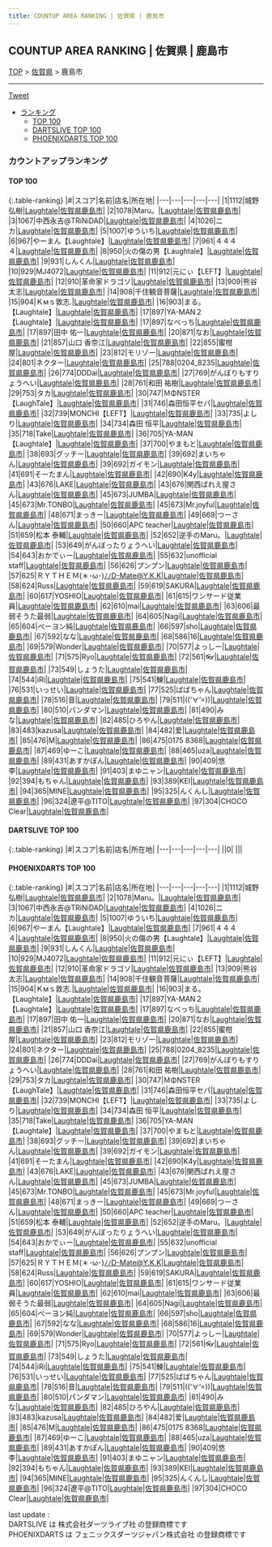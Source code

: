 ```yaml
---
title: COUNTUP AREA RANKING | 佐賀県 | 鹿島市
---
```

## COUNTUP AREA RANKING | 佐賀県 | 鹿島市

[TOP](/darts/rank/) > [佐賀県](/darts/rank/佐賀県/) > 鹿島市

___

<a href="https://twitter.com/share?ref_src=twsrc%5Etfw" data-text="COUNTUP AREA RANKING | 佐賀県鹿島市" class="twitter-share-button" data-hashtags="DARTSLIVE,PHOENIXDARTS,darts,ダーツ" data-show-count="false">Tweet</a>

* [ランキング](#カウントアップランキング)
    * [TOP 100](#top-100)
    * [DARTSLIVE TOP 100](#dartslive-top-100)
    * [PHOENIXDARTS TOP 100](#phoenixdarts-top-100)

### カウントアップランキング

#### TOP 100



{:.table-ranking}
|#|スコア|名前|店名|所在地|
|---|---|---|---|---|
|1|1112|<span class="rank-name-pd"><span class="pro-icon-pd"></span>城野 弘樹</span>|<a href="https://vs.phoenixdarts.com/jp/shop/shopDetailInfo/s_88344?s_seq=88344">Laughtale</a>|<a href="/darts/rank/佐賀県/鹿島市">佐賀県鹿島市</a>|
|2|1078|<span class="rank-name-pd">Maru。</span>|<a href="https://vs.phoenixdarts.com/jp/shop/shopDetailInfo/s_88344?s_seq=88344">Laughtale</a>|<a href="/darts/rank/佐賀県/鹿島市">佐賀県鹿島市</a>|
|3|1067|<span class="rank-name-pd">中西永吉@TRiNiDAD</span>|<a href="https://vs.phoenixdarts.com/jp/shop/shopDetailInfo/s_88344?s_seq=88344">Laughtale</a>|<a href="/darts/rank/佐賀県/鹿島市">佐賀県鹿島市</a>|
|4|1026|<span class="rank-name-pd">ニカ</span>|<a href="https://vs.phoenixdarts.com/jp/shop/shopDetailInfo/s_88344?s_seq=88344">Laughtale</a>|<a href="/darts/rank/佐賀県/鹿島市">佐賀県鹿島市</a>|
|5|1007|<span class="rank-name-pd">ゆういち</span>|<a href="https://vs.phoenixdarts.com/jp/shop/shopDetailInfo/s_88344?s_seq=88344">Laughtale</a>|<a href="/darts/rank/佐賀県/鹿島市">佐賀県鹿島市</a>|
|6|967|<span class="rank-name-pd">やーまん【Laughtale】</span>|<a href="https://vs.phoenixdarts.com/jp/shop/shopDetailInfo/s_88344?s_seq=88344">Laughtale</a>|<a href="/darts/rank/佐賀県/鹿島市">佐賀県鹿島市</a>|
|7|961|<span class="rank-name-pd">４４４４</span>|<a href="https://vs.phoenixdarts.com/jp/shop/shopDetailInfo/s_88344?s_seq=88344">Laughtale</a>|<a href="/darts/rank/佐賀県/鹿島市">佐賀県鹿島市</a>|
|8|950|<span class="rank-name-pd">火の傷の男【Laughtale】</span>|<a href="https://vs.phoenixdarts.com/jp/shop/shopDetailInfo/s_88344?s_seq=88344">Laughtale</a>|<a href="/darts/rank/佐賀県/鹿島市">佐賀県鹿島市</a>|
|9|931|<span class="rank-name-pd">しんくん</span>|<a href="https://vs.phoenixdarts.com/jp/shop/shopDetailInfo/s_88344?s_seq=88344">Laughtale</a>|<a href="/darts/rank/佐賀県/鹿島市">佐賀県鹿島市</a>|
|10|929|<span class="rank-name-pd">MJ4072</span>|<a href="https://vs.phoenixdarts.com/jp/shop/shopDetailInfo/s_88344?s_seq=88344">Laughtale</a>|<a href="/darts/rank/佐賀県/鹿島市">佐賀県鹿島市</a>|
|11|912|<span class="rank-name-pd">元にぃ【LEFT】</span>|<a href="https://vs.phoenixdarts.com/jp/shop/shopDetailInfo/s_88344?s_seq=88344">Laughtale</a>|<a href="/darts/rank/佐賀県/鹿島市">佐賀県鹿島市</a>|
|12|910|<span class="rank-name-pd">革命家ドラゴソ</span>|<a href="https://vs.phoenixdarts.com/jp/shop/shopDetailInfo/s_88344?s_seq=88344">Laughtale</a>|<a href="/darts/rank/佐賀県/鹿島市">佐賀県鹿島市</a>|
|13|909|<span class="rank-name-pd">熊谷 太志</span>|<a href="https://vs.phoenixdarts.com/jp/shop/shopDetailInfo/s_88344?s_seq=88344">Laughtale</a>|<a href="/darts/rank/佐賀県/鹿島市">佐賀県鹿島市</a>|
|14|908|<span class="rank-name-pd">千住観音菩薩</span>|<a href="https://vs.phoenixdarts.com/jp/shop/shopDetailInfo/s_88344?s_seq=88344">Laughtale</a>|<a href="/darts/rank/佐賀県/鹿島市">佐賀県鹿島市</a>|
|15|904|<span class="rank-name-pd">Ｋмｓ敦志.</span>|<a href="https://vs.phoenixdarts.com/jp/shop/shopDetailInfo/s_88344?s_seq=88344">Laughtale</a>|<a href="/darts/rank/佐賀県/鹿島市">佐賀県鹿島市</a>|
|16|903|<span class="rank-name-pd">まる。【Laughtale】</span>|<a href="https://vs.phoenixdarts.com/jp/shop/shopDetailInfo/s_88344?s_seq=88344">Laughtale</a>|<a href="/darts/rank/佐賀県/鹿島市">佐賀県鹿島市</a>|
|17|897|<span class="rank-name-pd">YA-MAN２【Laughtale】</span>|<a href="https://vs.phoenixdarts.com/jp/shop/shopDetailInfo/s_88344?s_seq=88344">Laughtale</a>|<a href="/darts/rank/佐賀県/鹿島市">佐賀県鹿島市</a>|
|17|897|<span class="rank-name-pd">なべっち</span>|<a href="https://vs.phoenixdarts.com/jp/shop/shopDetailInfo/s_88344?s_seq=88344">Laughtale</a>|<a href="/darts/rank/佐賀県/鹿島市">佐賀県鹿島市</a>|
|17|897|<span class="rank-name-pd"><span class="pro-icon-pd"></span>田中 佑一</span>|<a href="https://vs.phoenixdarts.com/jp/shop/shopDetailInfo/s_88344?s_seq=88344">Laughtale</a>|<a href="/darts/rank/佐賀県/鹿島市">佐賀県鹿島市</a>|
|20|871|<span class="rank-name-pd">なお</span>|<a href="https://vs.phoenixdarts.com/jp/shop/shopDetailInfo/s_88344?s_seq=88344">Laughtale</a>|<a href="/darts/rank/佐賀県/鹿島市">佐賀県鹿島市</a>|
|21|857|<span class="rank-name-pd"><span class="pro-icon-pd"></span>山口 香奈江</span>|<a href="https://vs.phoenixdarts.com/jp/shop/shopDetailInfo/s_88344?s_seq=88344">Laughtale</a>|<a href="/darts/rank/佐賀県/鹿島市">佐賀県鹿島市</a>|
|22|855|<span class="rank-name-pd">蜜柑屋</span>|<a href="https://vs.phoenixdarts.com/jp/shop/shopDetailInfo/s_88344?s_seq=88344">Laughtale</a>|<a href="/darts/rank/佐賀県/鹿島市">佐賀県鹿島市</a>|
|23|812|<span class="rank-name-pd">モリゾー</span>|<a href="https://vs.phoenixdarts.com/jp/shop/shopDetailInfo/s_88344?s_seq=88344">Laughtale</a>|<a href="/darts/rank/佐賀県/鹿島市">佐賀県鹿島市</a>|
|24|801|<span class="rank-name-pd">ネクター</span>|<a href="https://vs.phoenixdarts.com/jp/shop/shopDetailInfo/s_88344?s_seq=88344">Laughtale</a>|<a href="/darts/rank/佐賀県/鹿島市">佐賀県鹿島市</a>|
|25|788|<span class="rank-name-pd">0204_8235</span>|<a href="https://vs.phoenixdarts.com/jp/shop/shopDetailInfo/s_88344?s_seq=88344">Laughtale</a>|<a href="/darts/rank/佐賀県/鹿島市">佐賀県鹿島市</a>|
|26|774|<span class="rank-name-pd">DDDai</span>|<a href="https://vs.phoenixdarts.com/jp/shop/shopDetailInfo/s_88344?s_seq=88344">Laughtale</a>|<a href="/darts/rank/佐賀県/鹿島市">佐賀県鹿島市</a>|
|27|769|<span class="rank-name-pd">がんぼりもすりょうへい</span>|<a href="https://vs.phoenixdarts.com/jp/shop/shopDetailInfo/s_88344?s_seq=88344">Laughtale</a>|<a href="/darts/rank/佐賀県/鹿島市">佐賀県鹿島市</a>|
|28|761|<span class="rank-name-pd"><span class="pro-icon-pd"></span>和田 祐樹</span>|<a href="https://vs.phoenixdarts.com/jp/shop/shopDetailInfo/s_88344?s_seq=88344">Laughtale</a>|<a href="/darts/rank/佐賀県/鹿島市">佐賀県鹿島市</a>|
|29|753|<span class="rank-name-pd">タカ</span>|<a href="https://vs.phoenixdarts.com/jp/shop/shopDetailInfo/s_88344?s_seq=88344">Laughtale</a>|<a href="/darts/rank/佐賀県/鹿島市">佐賀県鹿島市</a>|
|30|747|<span class="rank-name-pd">ＭΦNSTER 【LaughTale】</span>|<a href="https://vs.phoenixdarts.com/jp/shop/shopDetailInfo/s_88344?s_seq=88344">Laughtale</a>|<a href="/darts/rank/佐賀県/鹿島市">佐賀県鹿島市</a>|
|31|746|<span class="rank-name-pd">森田恒平セパ</span>|<a href="https://vs.phoenixdarts.com/jp/shop/shopDetailInfo/s_88344?s_seq=88344">Laughtale</a>|<a href="/darts/rank/佐賀県/鹿島市">佐賀県鹿島市</a>|
|32|739|<span class="rank-name-pd">MONCHI【LEFT】</span>|<a href="https://vs.phoenixdarts.com/jp/shop/shopDetailInfo/s_88344?s_seq=88344">Laughtale</a>|<a href="/darts/rank/佐賀県/鹿島市">佐賀県鹿島市</a>|
|33|735|<span class="rank-name-pd">よしり</span>|<a href="https://vs.phoenixdarts.com/jp/shop/shopDetailInfo/s_88344?s_seq=88344">Laughtale</a>|<a href="/darts/rank/佐賀県/鹿島市">佐賀県鹿島市</a>|
|34|734|<span class="rank-name-pd"><span class="pro-icon-pd"></span>森田 恒平</span>|<a href="https://vs.phoenixdarts.com/jp/shop/shopDetailInfo/s_88344?s_seq=88344">Laughtale</a>|<a href="/darts/rank/佐賀県/鹿島市">佐賀県鹿島市</a>|
|35|718|<span class="rank-name-pd">Take</span>|<a href="https://vs.phoenixdarts.com/jp/shop/shopDetailInfo/s_88344?s_seq=88344">Laughtale</a>|<a href="/darts/rank/佐賀県/鹿島市">佐賀県鹿島市</a>|
|36|705|<span class="rank-name-pd">YA-MAN【Laughtale】</span>|<a href="https://vs.phoenixdarts.com/jp/shop/shopDetailInfo/s_88344?s_seq=88344">Laughtale</a>|<a href="/darts/rank/佐賀県/鹿島市">佐賀県鹿島市</a>|
|37|700|<span class="rank-name-pd">やまもと</span>|<a href="https://vs.phoenixdarts.com/jp/shop/shopDetailInfo/s_88344?s_seq=88344">Laughtale</a>|<a href="/darts/rank/佐賀県/鹿島市">佐賀県鹿島市</a>|
|38|693|<span class="rank-name-pd">グッチー</span>|<a href="https://vs.phoenixdarts.com/jp/shop/shopDetailInfo/s_88344?s_seq=88344">Laughtale</a>|<a href="/darts/rank/佐賀県/鹿島市">佐賀県鹿島市</a>|
|39|692|<span class="rank-name-pd">まいちゃん</span>|<a href="https://vs.phoenixdarts.com/jp/shop/shopDetailInfo/s_88344?s_seq=88344">Laughtale</a>|<a href="/darts/rank/佐賀県/鹿島市">佐賀県鹿島市</a>|
|39|692|<span class="rank-name-pd">ガイモン</span>|<a href="https://vs.phoenixdarts.com/jp/shop/shopDetailInfo/s_88344?s_seq=88344">Laughtale</a>|<a href="/darts/rank/佐賀県/鹿島市">佐賀県鹿島市</a>|
|41|691|<span class="rank-name-pd">そーたまん</span>|<a href="https://vs.phoenixdarts.com/jp/shop/shopDetailInfo/s_88344?s_seq=88344">Laughtale</a>|<a href="/darts/rank/佐賀県/鹿島市">佐賀県鹿島市</a>|
|42|690|<span class="rank-name-pd">K4y</span>|<a href="https://vs.phoenixdarts.com/jp/shop/shopDetailInfo/s_88344?s_seq=88344">Laughtale</a>|<a href="/darts/rank/佐賀県/鹿島市">佐賀県鹿島市</a>|
|43|676|<span class="rank-name-pd">LAKE</span>|<a href="https://vs.phoenixdarts.com/jp/shop/shopDetailInfo/s_88344?s_seq=88344">Laughtale</a>|<a href="/darts/rank/佐賀県/鹿島市">佐賀県鹿島市</a>|
|43|676|<span class="rank-name-pd">関西ばれえ屋さん</span>|<a href="https://vs.phoenixdarts.com/jp/shop/shopDetailInfo/s_88344?s_seq=88344">Laughtale</a>|<a href="/darts/rank/佐賀県/鹿島市">佐賀県鹿島市</a>|
|45|673|<span class="rank-name-pd">JUMBA</span>|<a href="https://vs.phoenixdarts.com/jp/shop/shopDetailInfo/s_88344?s_seq=88344">Laughtale</a>|<a href="/darts/rank/佐賀県/鹿島市">佐賀県鹿島市</a>|
|45|673|<span class="rank-name-pd">Mr.TONBO</span>|<a href="https://vs.phoenixdarts.com/jp/shop/shopDetailInfo/s_88344?s_seq=88344">Laughtale</a>|<a href="/darts/rank/佐賀県/鹿島市">佐賀県鹿島市</a>|
|45|673|<span class="rank-name-pd">Mr.joyful</span>|<a href="https://vs.phoenixdarts.com/jp/shop/shopDetailInfo/s_88344?s_seq=88344">Laughtale</a>|<a href="/darts/rank/佐賀県/鹿島市">佐賀県鹿島市</a>|
|48|671|<span class="rank-name-pd">まっきー</span>|<a href="https://vs.phoenixdarts.com/jp/shop/shopDetailInfo/s_88344?s_seq=88344">Laughtale</a>|<a href="/darts/rank/佐賀県/鹿島市">佐賀県鹿島市</a>|
|49|669|<span class="rank-name-pd">つーさん</span>|<a href="https://vs.phoenixdarts.com/jp/shop/shopDetailInfo/s_88344?s_seq=88344">Laughtale</a>|<a href="/darts/rank/佐賀県/鹿島市">佐賀県鹿島市</a>|
|50|660|<span class="rank-name-pd">APC teacher</span>|<a href="https://vs.phoenixdarts.com/jp/shop/shopDetailInfo/s_88344?s_seq=88344">Laughtale</a>|<a href="/darts/rank/佐賀県/鹿島市">佐賀県鹿島市</a>|
|51|659|<span class="rank-name-pd"><span class="pro-icon-pd"></span>松本 泰輔</span>|<a href="https://vs.phoenixdarts.com/jp/shop/shopDetailInfo/s_88344?s_seq=88344">Laughtale</a>|<a href="/darts/rank/佐賀県/鹿島市">佐賀県鹿島市</a>|
|52|652|<span class="rank-name-pd">逆手のMaru。</span>|<a href="https://vs.phoenixdarts.com/jp/shop/shopDetailInfo/s_88344?s_seq=88344">Laughtale</a>|<a href="/darts/rank/佐賀県/鹿島市">佐賀県鹿島市</a>|
|53|649|<span class="rank-name-pd">がんぼったりょうへい</span>|<a href="https://vs.phoenixdarts.com/jp/shop/shopDetailInfo/s_88344?s_seq=88344">Laughtale</a>|<a href="/darts/rank/佐賀県/鹿島市">佐賀県鹿島市</a>|
|54|643|<span class="rank-name-pd">おかでぃー</span>|<a href="https://vs.phoenixdarts.com/jp/shop/shopDetailInfo/s_88344?s_seq=88344">Laughtale</a>|<a href="/darts/rank/佐賀県/鹿島市">佐賀県鹿島市</a>|
|55|632|<span class="rank-name-pd">unofficial staff</span>|<a href="https://vs.phoenixdarts.com/jp/shop/shopDetailInfo/s_88344?s_seq=88344">Laughtale</a>|<a href="/darts/rank/佐賀県/鹿島市">佐賀県鹿島市</a>|
|56|626|<span class="rank-name-pd">プンプン</span>|<a href="https://vs.phoenixdarts.com/jp/shop/shopDetailInfo/s_88344?s_seq=88344">Laughtale</a>|<a href="/darts/rank/佐賀県/鹿島市">佐賀県鹿島市</a>|
|57|625|<span class="rank-name-pd">ＲＹＴＨＥＭ(＊･ω･)ﾉﾉD-Mate@Y.K.K</span>|<a href="https://vs.phoenixdarts.com/jp/shop/shopDetailInfo/s_88344?s_seq=88344">Laughtale</a>|<a href="/darts/rank/佐賀県/鹿島市">佐賀県鹿島市</a>|
|58|624|<span class="rank-name-pd">Russ</span>|<a href="https://vs.phoenixdarts.com/jp/shop/shopDetailInfo/s_88344?s_seq=88344">Laughtale</a>|<a href="/darts/rank/佐賀県/鹿島市">佐賀県鹿島市</a>|
|59|619|<span class="rank-name-pd">SAKURA</span>|<a href="https://vs.phoenixdarts.com/jp/shop/shopDetailInfo/s_88344?s_seq=88344">Laughtale</a>|<a href="/darts/rank/佐賀県/鹿島市">佐賀県鹿島市</a>|
|60|617|<span class="rank-name-pd">YOSHIO</span>|<a href="https://vs.phoenixdarts.com/jp/shop/shopDetailInfo/s_88344?s_seq=88344">Laughtale</a>|<a href="/darts/rank/佐賀県/鹿島市">佐賀県鹿島市</a>|
|61|615|<span class="rank-name-pd">ワンサード従業員</span>|<a href="https://vs.phoenixdarts.com/jp/shop/shopDetailInfo/s_88344?s_seq=88344">Laughtale</a>|<a href="/darts/rank/佐賀県/鹿島市">佐賀県鹿島市</a>|
|62|610|<span class="rank-name-pd">mai</span>|<a href="https://vs.phoenixdarts.com/jp/shop/shopDetailInfo/s_88344?s_seq=88344">Laughtale</a>|<a href="/darts/rank/佐賀県/鹿島市">佐賀県鹿島市</a>|
|63|606|<span class="rank-name-pd">最弱そうた最弱</span>|<a href="https://vs.phoenixdarts.com/jp/shop/shopDetailInfo/s_88344?s_seq=88344">Laughtale</a>|<a href="/darts/rank/佐賀県/鹿島市">佐賀県鹿島市</a>|
|64|605|<span class="rank-name-pd">Nagi</span>|<a href="https://vs.phoenixdarts.com/jp/shop/shopDetailInfo/s_88344?s_seq=88344">Laughtale</a>|<a href="/darts/rank/佐賀県/鹿島市">佐賀県鹿島市</a>|
|65|604|<span class="rank-name-pd">ぺーヨン純</span>|<a href="https://vs.phoenixdarts.com/jp/shop/shopDetailInfo/s_88344?s_seq=88344">Laughtale</a>|<a href="/darts/rank/佐賀県/鹿島市">佐賀県鹿島市</a>|
|66|597|<span class="rank-name-pd">sho</span>|<a href="https://vs.phoenixdarts.com/jp/shop/shopDetailInfo/s_88344?s_seq=88344">Laughtale</a>|<a href="/darts/rank/佐賀県/鹿島市">佐賀県鹿島市</a>|
|67|592|<span class="rank-name-pd">なな</span>|<a href="https://vs.phoenixdarts.com/jp/shop/shopDetailInfo/s_88344?s_seq=88344">Laughtale</a>|<a href="/darts/rank/佐賀県/鹿島市">佐賀県鹿島市</a>|
|68|586|<span class="rank-name-pd">16</span>|<a href="https://vs.phoenixdarts.com/jp/shop/shopDetailInfo/s_88344?s_seq=88344">Laughtale</a>|<a href="/darts/rank/佐賀県/鹿島市">佐賀県鹿島市</a>|
|69|579|<span class="rank-name-pd">Wonder</span>|<a href="https://vs.phoenixdarts.com/jp/shop/shopDetailInfo/s_88344?s_seq=88344">Laughtale</a>|<a href="/darts/rank/佐賀県/鹿島市">佐賀県鹿島市</a>|
|70|577|<span class="rank-name-pd">よっしー</span>|<a href="https://vs.phoenixdarts.com/jp/shop/shopDetailInfo/s_88344?s_seq=88344">Laughtale</a>|<a href="/darts/rank/佐賀県/鹿島市">佐賀県鹿島市</a>|
|71|575|<span class="rank-name-pd">Ryo</span>|<a href="https://vs.phoenixdarts.com/jp/shop/shopDetailInfo/s_88344?s_seq=88344">Laughtale</a>|<a href="/darts/rank/佐賀県/鹿島市">佐賀県鹿島市</a>|
|72|561|<span class="rank-name-pd">👓</span>|<a href="https://vs.phoenixdarts.com/jp/shop/shopDetailInfo/s_88344?s_seq=88344">Laughtale</a>|<a href="/darts/rank/佐賀県/鹿島市">佐賀県鹿島市</a>|
|73|549|<span class="rank-name-pd">しょうた</span>|<a href="https://vs.phoenixdarts.com/jp/shop/shopDetailInfo/s_88344?s_seq=88344">Laughtale</a>|<a href="/darts/rank/佐賀県/鹿島市">佐賀県鹿島市</a>|
|74|544|<span class="rank-name-pd">iRi</span>|<a href="https://vs.phoenixdarts.com/jp/shop/shopDetailInfo/s_88344?s_seq=88344">Laughtale</a>|<a href="/darts/rank/佐賀県/鹿島市">佐賀県鹿島市</a>|
|75|541|<span class="rank-name-pd">鰊</span>|<a href="https://vs.phoenixdarts.com/jp/shop/shopDetailInfo/s_88344?s_seq=88344">Laughtale</a>|<a href="/darts/rank/佐賀県/鹿島市">佐賀県鹿島市</a>|
|76|531|<span class="rank-name-pd">いっせい</span>|<a href="https://vs.phoenixdarts.com/jp/shop/shopDetailInfo/s_88344?s_seq=88344">Laughtale</a>|<a href="/darts/rank/佐賀県/鹿島市">佐賀県鹿島市</a>|
|77|525|<span class="rank-name-pd">ばばちゃん</span>|<a href="https://vs.phoenixdarts.com/jp/shop/shopDetailInfo/s_88344?s_seq=88344">Laughtale</a>|<a href="/darts/rank/佐賀県/鹿島市">佐賀県鹿島市</a>|
|78|516|<span class="rank-name-pd">音</span>|<a href="https://vs.phoenixdarts.com/jp/shop/shopDetailInfo/s_88344?s_seq=88344">Laughtale</a>|<a href="/darts/rank/佐賀県/鹿島市">佐賀県鹿島市</a>|
|79|511|<span class="rank-name-pd">((’∀’=))</span>|<a href="https://vs.phoenixdarts.com/jp/shop/shopDetailInfo/s_88344?s_seq=88344">Laughtale</a>|<a href="/darts/rank/佐賀県/鹿島市">佐賀県鹿島市</a>|
|80|510|<span class="rank-name-pd">パンダマン</span>|<a href="https://vs.phoenixdarts.com/jp/shop/shopDetailInfo/s_88344?s_seq=88344">Laughtale</a>|<a href="/darts/rank/佐賀県/鹿島市">佐賀県鹿島市</a>|
|81|490|<span class="rank-name-pd">みな</span>|<a href="https://vs.phoenixdarts.com/jp/shop/shopDetailInfo/s_88344?s_seq=88344">Laughtale</a>|<a href="/darts/rank/佐賀県/鹿島市">佐賀県鹿島市</a>|
|82|485|<span class="rank-name-pd">ひろやん</span>|<a href="https://vs.phoenixdarts.com/jp/shop/shopDetailInfo/s_88344?s_seq=88344">Laughtale</a>|<a href="/darts/rank/佐賀県/鹿島市">佐賀県鹿島市</a>|
|83|483|<span class="rank-name-pd">kazusa</span>|<a href="https://vs.phoenixdarts.com/jp/shop/shopDetailInfo/s_88344?s_seq=88344">Laughtale</a>|<a href="/darts/rank/佐賀県/鹿島市">佐賀県鹿島市</a>|
|84|482|<span class="rank-name-pd">爱</span>|<a href="https://vs.phoenixdarts.com/jp/shop/shopDetailInfo/s_88344?s_seq=88344">Laughtale</a>|<a href="/darts/rank/佐賀県/鹿島市">佐賀県鹿島市</a>|
|85|476|<span class="rank-name-pd">M</span>|<a href="https://vs.phoenixdarts.com/jp/shop/shopDetailInfo/s_88344?s_seq=88344">Laughtale</a>|<a href="/darts/rank/佐賀県/鹿島市">佐賀県鹿島市</a>|
|86|475|<span class="rank-name-pd">0175 8368</span>|<a href="https://vs.phoenixdarts.com/jp/shop/shopDetailInfo/s_88344?s_seq=88344">Laughtale</a>|<a href="/darts/rank/佐賀県/鹿島市">佐賀県鹿島市</a>|
|87|469|<span class="rank-name-pd">ゆーこ</span>|<a href="https://vs.phoenixdarts.com/jp/shop/shopDetailInfo/s_88344?s_seq=88344">Laughtale</a>|<a href="/darts/rank/佐賀県/鹿島市">佐賀県鹿島市</a>|
|88|465|<span class="rank-name-pd">uza</span>|<a href="https://vs.phoenixdarts.com/jp/shop/shopDetailInfo/s_88344?s_seq=88344">Laughtale</a>|<a href="/darts/rank/佐賀県/鹿島市">佐賀県鹿島市</a>|
|89|431|<span class="rank-name-pd">あすかぽん</span>|<a href="https://vs.phoenixdarts.com/jp/shop/shopDetailInfo/s_88344?s_seq=88344">Laughtale</a>|<a href="/darts/rank/佐賀県/鹿島市">佐賀県鹿島市</a>|
|90|409|<span class="rank-name-pd">悠李</span>|<a href="https://vs.phoenixdarts.com/jp/shop/shopDetailInfo/s_88344?s_seq=88344">Laughtale</a>|<a href="/darts/rank/佐賀県/鹿島市">佐賀県鹿島市</a>|
|91|403|<span class="rank-name-pd">まゆニャン</span>|<a href="https://vs.phoenixdarts.com/jp/shop/shopDetailInfo/s_88344?s_seq=88344">Laughtale</a>|<a href="/darts/rank/佐賀県/鹿島市">佐賀県鹿島市</a>|
|92|394|<span class="rank-name-pd">もちゃん</span>|<a href="https://vs.phoenixdarts.com/jp/shop/shopDetailInfo/s_88344?s_seq=88344">Laughtale</a>|<a href="/darts/rank/佐賀県/鹿島市">佐賀県鹿島市</a>|
|93|389|<span class="rank-name-pd">KEI</span>|<a href="https://vs.phoenixdarts.com/jp/shop/shopDetailInfo/s_88344?s_seq=88344">Laughtale</a>|<a href="/darts/rank/佐賀県/鹿島市">佐賀県鹿島市</a>|
|94|365|<span class="rank-name-pd">MINE</span>|<a href="https://vs.phoenixdarts.com/jp/shop/shopDetailInfo/s_88344?s_seq=88344">Laughtale</a>|<a href="/darts/rank/佐賀県/鹿島市">佐賀県鹿島市</a>|
|95|325|<span class="rank-name-pd">んくんし</span>|<a href="https://vs.phoenixdarts.com/jp/shop/shopDetailInfo/s_88344?s_seq=88344">Laughtale</a>|<a href="/darts/rank/佐賀県/鹿島市">佐賀県鹿島市</a>|
|96|324|<span class="rank-name-pd">遼平@TITO</span>|<a href="https://vs.phoenixdarts.com/jp/shop/shopDetailInfo/s_88344?s_seq=88344">Laughtale</a>|<a href="/darts/rank/佐賀県/鹿島市">佐賀県鹿島市</a>|
|97|304|<span class="rank-name-pd">CHOCO Clear</span>|<a href="https://vs.phoenixdarts.com/jp/shop/shopDetailInfo/s_88344?s_seq=88344">Laughtale</a>|<a href="/darts/rank/佐賀県/鹿島市">佐賀県鹿島市</a>|


#### DARTSLIVE TOP 100



{:.table-ranking}
|#|スコア|名前|店名|所在地|
|---|---|---|---|---|
||0|<span class="rank-name-dl"> </span>|<a href=""></a>|<a href="/darts/rank//"></a>|


#### PHOENIXDARTS TOP 100



{:.table-ranking}
|#|スコア|名前|店名|所在地|
|---|---|---|---|---|
|1|1112|<span class="rank-name-pd"><span class="pro-icon-pd"></span>城野 弘樹</span>|<a href="https://vs.phoenixdarts.com/jp/shop/shopDetailInfo/s_88344?s_seq=88344">Laughtale</a>|<a href="/darts/rank/佐賀県/鹿島市">佐賀県鹿島市</a>|
|2|1078|<span class="rank-name-pd">Maru。</span>|<a href="https://vs.phoenixdarts.com/jp/shop/shopDetailInfo/s_88344?s_seq=88344">Laughtale</a>|<a href="/darts/rank/佐賀県/鹿島市">佐賀県鹿島市</a>|
|3|1067|<span class="rank-name-pd">中西永吉@TRiNiDAD</span>|<a href="https://vs.phoenixdarts.com/jp/shop/shopDetailInfo/s_88344?s_seq=88344">Laughtale</a>|<a href="/darts/rank/佐賀県/鹿島市">佐賀県鹿島市</a>|
|4|1026|<span class="rank-name-pd">ニカ</span>|<a href="https://vs.phoenixdarts.com/jp/shop/shopDetailInfo/s_88344?s_seq=88344">Laughtale</a>|<a href="/darts/rank/佐賀県/鹿島市">佐賀県鹿島市</a>|
|5|1007|<span class="rank-name-pd">ゆういち</span>|<a href="https://vs.phoenixdarts.com/jp/shop/shopDetailInfo/s_88344?s_seq=88344">Laughtale</a>|<a href="/darts/rank/佐賀県/鹿島市">佐賀県鹿島市</a>|
|6|967|<span class="rank-name-pd">やーまん【Laughtale】</span>|<a href="https://vs.phoenixdarts.com/jp/shop/shopDetailInfo/s_88344?s_seq=88344">Laughtale</a>|<a href="/darts/rank/佐賀県/鹿島市">佐賀県鹿島市</a>|
|7|961|<span class="rank-name-pd">４４４４</span>|<a href="https://vs.phoenixdarts.com/jp/shop/shopDetailInfo/s_88344?s_seq=88344">Laughtale</a>|<a href="/darts/rank/佐賀県/鹿島市">佐賀県鹿島市</a>|
|8|950|<span class="rank-name-pd">火の傷の男【Laughtale】</span>|<a href="https://vs.phoenixdarts.com/jp/shop/shopDetailInfo/s_88344?s_seq=88344">Laughtale</a>|<a href="/darts/rank/佐賀県/鹿島市">佐賀県鹿島市</a>|
|9|931|<span class="rank-name-pd">しんくん</span>|<a href="https://vs.phoenixdarts.com/jp/shop/shopDetailInfo/s_88344?s_seq=88344">Laughtale</a>|<a href="/darts/rank/佐賀県/鹿島市">佐賀県鹿島市</a>|
|10|929|<span class="rank-name-pd">MJ4072</span>|<a href="https://vs.phoenixdarts.com/jp/shop/shopDetailInfo/s_88344?s_seq=88344">Laughtale</a>|<a href="/darts/rank/佐賀県/鹿島市">佐賀県鹿島市</a>|
|11|912|<span class="rank-name-pd">元にぃ【LEFT】</span>|<a href="https://vs.phoenixdarts.com/jp/shop/shopDetailInfo/s_88344?s_seq=88344">Laughtale</a>|<a href="/darts/rank/佐賀県/鹿島市">佐賀県鹿島市</a>|
|12|910|<span class="rank-name-pd">革命家ドラゴソ</span>|<a href="https://vs.phoenixdarts.com/jp/shop/shopDetailInfo/s_88344?s_seq=88344">Laughtale</a>|<a href="/darts/rank/佐賀県/鹿島市">佐賀県鹿島市</a>|
|13|909|<span class="rank-name-pd">熊谷 太志</span>|<a href="https://vs.phoenixdarts.com/jp/shop/shopDetailInfo/s_88344?s_seq=88344">Laughtale</a>|<a href="/darts/rank/佐賀県/鹿島市">佐賀県鹿島市</a>|
|14|908|<span class="rank-name-pd">千住観音菩薩</span>|<a href="https://vs.phoenixdarts.com/jp/shop/shopDetailInfo/s_88344?s_seq=88344">Laughtale</a>|<a href="/darts/rank/佐賀県/鹿島市">佐賀県鹿島市</a>|
|15|904|<span class="rank-name-pd">Ｋмｓ敦志.</span>|<a href="https://vs.phoenixdarts.com/jp/shop/shopDetailInfo/s_88344?s_seq=88344">Laughtale</a>|<a href="/darts/rank/佐賀県/鹿島市">佐賀県鹿島市</a>|
|16|903|<span class="rank-name-pd">まる。【Laughtale】</span>|<a href="https://vs.phoenixdarts.com/jp/shop/shopDetailInfo/s_88344?s_seq=88344">Laughtale</a>|<a href="/darts/rank/佐賀県/鹿島市">佐賀県鹿島市</a>|
|17|897|<span class="rank-name-pd">YA-MAN２【Laughtale】</span>|<a href="https://vs.phoenixdarts.com/jp/shop/shopDetailInfo/s_88344?s_seq=88344">Laughtale</a>|<a href="/darts/rank/佐賀県/鹿島市">佐賀県鹿島市</a>|
|17|897|<span class="rank-name-pd">なべっち</span>|<a href="https://vs.phoenixdarts.com/jp/shop/shopDetailInfo/s_88344?s_seq=88344">Laughtale</a>|<a href="/darts/rank/佐賀県/鹿島市">佐賀県鹿島市</a>|
|17|897|<span class="rank-name-pd"><span class="pro-icon-pd"></span>田中 佑一</span>|<a href="https://vs.phoenixdarts.com/jp/shop/shopDetailInfo/s_88344?s_seq=88344">Laughtale</a>|<a href="/darts/rank/佐賀県/鹿島市">佐賀県鹿島市</a>|
|20|871|<span class="rank-name-pd">なお</span>|<a href="https://vs.phoenixdarts.com/jp/shop/shopDetailInfo/s_88344?s_seq=88344">Laughtale</a>|<a href="/darts/rank/佐賀県/鹿島市">佐賀県鹿島市</a>|
|21|857|<span class="rank-name-pd"><span class="pro-icon-pd"></span>山口 香奈江</span>|<a href="https://vs.phoenixdarts.com/jp/shop/shopDetailInfo/s_88344?s_seq=88344">Laughtale</a>|<a href="/darts/rank/佐賀県/鹿島市">佐賀県鹿島市</a>|
|22|855|<span class="rank-name-pd">蜜柑屋</span>|<a href="https://vs.phoenixdarts.com/jp/shop/shopDetailInfo/s_88344?s_seq=88344">Laughtale</a>|<a href="/darts/rank/佐賀県/鹿島市">佐賀県鹿島市</a>|
|23|812|<span class="rank-name-pd">モリゾー</span>|<a href="https://vs.phoenixdarts.com/jp/shop/shopDetailInfo/s_88344?s_seq=88344">Laughtale</a>|<a href="/darts/rank/佐賀県/鹿島市">佐賀県鹿島市</a>|
|24|801|<span class="rank-name-pd">ネクター</span>|<a href="https://vs.phoenixdarts.com/jp/shop/shopDetailInfo/s_88344?s_seq=88344">Laughtale</a>|<a href="/darts/rank/佐賀県/鹿島市">佐賀県鹿島市</a>|
|25|788|<span class="rank-name-pd">0204_8235</span>|<a href="https://vs.phoenixdarts.com/jp/shop/shopDetailInfo/s_88344?s_seq=88344">Laughtale</a>|<a href="/darts/rank/佐賀県/鹿島市">佐賀県鹿島市</a>|
|26|774|<span class="rank-name-pd">DDDai</span>|<a href="https://vs.phoenixdarts.com/jp/shop/shopDetailInfo/s_88344?s_seq=88344">Laughtale</a>|<a href="/darts/rank/佐賀県/鹿島市">佐賀県鹿島市</a>|
|27|769|<span class="rank-name-pd">がんぼりもすりょうへい</span>|<a href="https://vs.phoenixdarts.com/jp/shop/shopDetailInfo/s_88344?s_seq=88344">Laughtale</a>|<a href="/darts/rank/佐賀県/鹿島市">佐賀県鹿島市</a>|
|28|761|<span class="rank-name-pd"><span class="pro-icon-pd"></span>和田 祐樹</span>|<a href="https://vs.phoenixdarts.com/jp/shop/shopDetailInfo/s_88344?s_seq=88344">Laughtale</a>|<a href="/darts/rank/佐賀県/鹿島市">佐賀県鹿島市</a>|
|29|753|<span class="rank-name-pd">タカ</span>|<a href="https://vs.phoenixdarts.com/jp/shop/shopDetailInfo/s_88344?s_seq=88344">Laughtale</a>|<a href="/darts/rank/佐賀県/鹿島市">佐賀県鹿島市</a>|
|30|747|<span class="rank-name-pd">ＭΦNSTER 【LaughTale】</span>|<a href="https://vs.phoenixdarts.com/jp/shop/shopDetailInfo/s_88344?s_seq=88344">Laughtale</a>|<a href="/darts/rank/佐賀県/鹿島市">佐賀県鹿島市</a>|
|31|746|<span class="rank-name-pd">森田恒平セパ</span>|<a href="https://vs.phoenixdarts.com/jp/shop/shopDetailInfo/s_88344?s_seq=88344">Laughtale</a>|<a href="/darts/rank/佐賀県/鹿島市">佐賀県鹿島市</a>|
|32|739|<span class="rank-name-pd">MONCHI【LEFT】</span>|<a href="https://vs.phoenixdarts.com/jp/shop/shopDetailInfo/s_88344?s_seq=88344">Laughtale</a>|<a href="/darts/rank/佐賀県/鹿島市">佐賀県鹿島市</a>|
|33|735|<span class="rank-name-pd">よしり</span>|<a href="https://vs.phoenixdarts.com/jp/shop/shopDetailInfo/s_88344?s_seq=88344">Laughtale</a>|<a href="/darts/rank/佐賀県/鹿島市">佐賀県鹿島市</a>|
|34|734|<span class="rank-name-pd"><span class="pro-icon-pd"></span>森田 恒平</span>|<a href="https://vs.phoenixdarts.com/jp/shop/shopDetailInfo/s_88344?s_seq=88344">Laughtale</a>|<a href="/darts/rank/佐賀県/鹿島市">佐賀県鹿島市</a>|
|35|718|<span class="rank-name-pd">Take</span>|<a href="https://vs.phoenixdarts.com/jp/shop/shopDetailInfo/s_88344?s_seq=88344">Laughtale</a>|<a href="/darts/rank/佐賀県/鹿島市">佐賀県鹿島市</a>|
|36|705|<span class="rank-name-pd">YA-MAN【Laughtale】</span>|<a href="https://vs.phoenixdarts.com/jp/shop/shopDetailInfo/s_88344?s_seq=88344">Laughtale</a>|<a href="/darts/rank/佐賀県/鹿島市">佐賀県鹿島市</a>|
|37|700|<span class="rank-name-pd">やまもと</span>|<a href="https://vs.phoenixdarts.com/jp/shop/shopDetailInfo/s_88344?s_seq=88344">Laughtale</a>|<a href="/darts/rank/佐賀県/鹿島市">佐賀県鹿島市</a>|
|38|693|<span class="rank-name-pd">グッチー</span>|<a href="https://vs.phoenixdarts.com/jp/shop/shopDetailInfo/s_88344?s_seq=88344">Laughtale</a>|<a href="/darts/rank/佐賀県/鹿島市">佐賀県鹿島市</a>|
|39|692|<span class="rank-name-pd">まいちゃん</span>|<a href="https://vs.phoenixdarts.com/jp/shop/shopDetailInfo/s_88344?s_seq=88344">Laughtale</a>|<a href="/darts/rank/佐賀県/鹿島市">佐賀県鹿島市</a>|
|39|692|<span class="rank-name-pd">ガイモン</span>|<a href="https://vs.phoenixdarts.com/jp/shop/shopDetailInfo/s_88344?s_seq=88344">Laughtale</a>|<a href="/darts/rank/佐賀県/鹿島市">佐賀県鹿島市</a>|
|41|691|<span class="rank-name-pd">そーたまん</span>|<a href="https://vs.phoenixdarts.com/jp/shop/shopDetailInfo/s_88344?s_seq=88344">Laughtale</a>|<a href="/darts/rank/佐賀県/鹿島市">佐賀県鹿島市</a>|
|42|690|<span class="rank-name-pd">K4y</span>|<a href="https://vs.phoenixdarts.com/jp/shop/shopDetailInfo/s_88344?s_seq=88344">Laughtale</a>|<a href="/darts/rank/佐賀県/鹿島市">佐賀県鹿島市</a>|
|43|676|<span class="rank-name-pd">LAKE</span>|<a href="https://vs.phoenixdarts.com/jp/shop/shopDetailInfo/s_88344?s_seq=88344">Laughtale</a>|<a href="/darts/rank/佐賀県/鹿島市">佐賀県鹿島市</a>|
|43|676|<span class="rank-name-pd">関西ばれえ屋さん</span>|<a href="https://vs.phoenixdarts.com/jp/shop/shopDetailInfo/s_88344?s_seq=88344">Laughtale</a>|<a href="/darts/rank/佐賀県/鹿島市">佐賀県鹿島市</a>|
|45|673|<span class="rank-name-pd">JUMBA</span>|<a href="https://vs.phoenixdarts.com/jp/shop/shopDetailInfo/s_88344?s_seq=88344">Laughtale</a>|<a href="/darts/rank/佐賀県/鹿島市">佐賀県鹿島市</a>|
|45|673|<span class="rank-name-pd">Mr.TONBO</span>|<a href="https://vs.phoenixdarts.com/jp/shop/shopDetailInfo/s_88344?s_seq=88344">Laughtale</a>|<a href="/darts/rank/佐賀県/鹿島市">佐賀県鹿島市</a>|
|45|673|<span class="rank-name-pd">Mr.joyful</span>|<a href="https://vs.phoenixdarts.com/jp/shop/shopDetailInfo/s_88344?s_seq=88344">Laughtale</a>|<a href="/darts/rank/佐賀県/鹿島市">佐賀県鹿島市</a>|
|48|671|<span class="rank-name-pd">まっきー</span>|<a href="https://vs.phoenixdarts.com/jp/shop/shopDetailInfo/s_88344?s_seq=88344">Laughtale</a>|<a href="/darts/rank/佐賀県/鹿島市">佐賀県鹿島市</a>|
|49|669|<span class="rank-name-pd">つーさん</span>|<a href="https://vs.phoenixdarts.com/jp/shop/shopDetailInfo/s_88344?s_seq=88344">Laughtale</a>|<a href="/darts/rank/佐賀県/鹿島市">佐賀県鹿島市</a>|
|50|660|<span class="rank-name-pd">APC teacher</span>|<a href="https://vs.phoenixdarts.com/jp/shop/shopDetailInfo/s_88344?s_seq=88344">Laughtale</a>|<a href="/darts/rank/佐賀県/鹿島市">佐賀県鹿島市</a>|
|51|659|<span class="rank-name-pd"><span class="pro-icon-pd"></span>松本 泰輔</span>|<a href="https://vs.phoenixdarts.com/jp/shop/shopDetailInfo/s_88344?s_seq=88344">Laughtale</a>|<a href="/darts/rank/佐賀県/鹿島市">佐賀県鹿島市</a>|
|52|652|<span class="rank-name-pd">逆手のMaru。</span>|<a href="https://vs.phoenixdarts.com/jp/shop/shopDetailInfo/s_88344?s_seq=88344">Laughtale</a>|<a href="/darts/rank/佐賀県/鹿島市">佐賀県鹿島市</a>|
|53|649|<span class="rank-name-pd">がんぼったりょうへい</span>|<a href="https://vs.phoenixdarts.com/jp/shop/shopDetailInfo/s_88344?s_seq=88344">Laughtale</a>|<a href="/darts/rank/佐賀県/鹿島市">佐賀県鹿島市</a>|
|54|643|<span class="rank-name-pd">おかでぃー</span>|<a href="https://vs.phoenixdarts.com/jp/shop/shopDetailInfo/s_88344?s_seq=88344">Laughtale</a>|<a href="/darts/rank/佐賀県/鹿島市">佐賀県鹿島市</a>|
|55|632|<span class="rank-name-pd">unofficial staff</span>|<a href="https://vs.phoenixdarts.com/jp/shop/shopDetailInfo/s_88344?s_seq=88344">Laughtale</a>|<a href="/darts/rank/佐賀県/鹿島市">佐賀県鹿島市</a>|
|56|626|<span class="rank-name-pd">プンプン</span>|<a href="https://vs.phoenixdarts.com/jp/shop/shopDetailInfo/s_88344?s_seq=88344">Laughtale</a>|<a href="/darts/rank/佐賀県/鹿島市">佐賀県鹿島市</a>|
|57|625|<span class="rank-name-pd">ＲＹＴＨＥＭ(＊･ω･)ﾉﾉD-Mate@Y.K.K</span>|<a href="https://vs.phoenixdarts.com/jp/shop/shopDetailInfo/s_88344?s_seq=88344">Laughtale</a>|<a href="/darts/rank/佐賀県/鹿島市">佐賀県鹿島市</a>|
|58|624|<span class="rank-name-pd">Russ</span>|<a href="https://vs.phoenixdarts.com/jp/shop/shopDetailInfo/s_88344?s_seq=88344">Laughtale</a>|<a href="/darts/rank/佐賀県/鹿島市">佐賀県鹿島市</a>|
|59|619|<span class="rank-name-pd">SAKURA</span>|<a href="https://vs.phoenixdarts.com/jp/shop/shopDetailInfo/s_88344?s_seq=88344">Laughtale</a>|<a href="/darts/rank/佐賀県/鹿島市">佐賀県鹿島市</a>|
|60|617|<span class="rank-name-pd">YOSHIO</span>|<a href="https://vs.phoenixdarts.com/jp/shop/shopDetailInfo/s_88344?s_seq=88344">Laughtale</a>|<a href="/darts/rank/佐賀県/鹿島市">佐賀県鹿島市</a>|
|61|615|<span class="rank-name-pd">ワンサード従業員</span>|<a href="https://vs.phoenixdarts.com/jp/shop/shopDetailInfo/s_88344?s_seq=88344">Laughtale</a>|<a href="/darts/rank/佐賀県/鹿島市">佐賀県鹿島市</a>|
|62|610|<span class="rank-name-pd">mai</span>|<a href="https://vs.phoenixdarts.com/jp/shop/shopDetailInfo/s_88344?s_seq=88344">Laughtale</a>|<a href="/darts/rank/佐賀県/鹿島市">佐賀県鹿島市</a>|
|63|606|<span class="rank-name-pd">最弱そうた最弱</span>|<a href="https://vs.phoenixdarts.com/jp/shop/shopDetailInfo/s_88344?s_seq=88344">Laughtale</a>|<a href="/darts/rank/佐賀県/鹿島市">佐賀県鹿島市</a>|
|64|605|<span class="rank-name-pd">Nagi</span>|<a href="https://vs.phoenixdarts.com/jp/shop/shopDetailInfo/s_88344?s_seq=88344">Laughtale</a>|<a href="/darts/rank/佐賀県/鹿島市">佐賀県鹿島市</a>|
|65|604|<span class="rank-name-pd">ぺーヨン純</span>|<a href="https://vs.phoenixdarts.com/jp/shop/shopDetailInfo/s_88344?s_seq=88344">Laughtale</a>|<a href="/darts/rank/佐賀県/鹿島市">佐賀県鹿島市</a>|
|66|597|<span class="rank-name-pd">sho</span>|<a href="https://vs.phoenixdarts.com/jp/shop/shopDetailInfo/s_88344?s_seq=88344">Laughtale</a>|<a href="/darts/rank/佐賀県/鹿島市">佐賀県鹿島市</a>|
|67|592|<span class="rank-name-pd">なな</span>|<a href="https://vs.phoenixdarts.com/jp/shop/shopDetailInfo/s_88344?s_seq=88344">Laughtale</a>|<a href="/darts/rank/佐賀県/鹿島市">佐賀県鹿島市</a>|
|68|586|<span class="rank-name-pd">16</span>|<a href="https://vs.phoenixdarts.com/jp/shop/shopDetailInfo/s_88344?s_seq=88344">Laughtale</a>|<a href="/darts/rank/佐賀県/鹿島市">佐賀県鹿島市</a>|
|69|579|<span class="rank-name-pd">Wonder</span>|<a href="https://vs.phoenixdarts.com/jp/shop/shopDetailInfo/s_88344?s_seq=88344">Laughtale</a>|<a href="/darts/rank/佐賀県/鹿島市">佐賀県鹿島市</a>|
|70|577|<span class="rank-name-pd">よっしー</span>|<a href="https://vs.phoenixdarts.com/jp/shop/shopDetailInfo/s_88344?s_seq=88344">Laughtale</a>|<a href="/darts/rank/佐賀県/鹿島市">佐賀県鹿島市</a>|
|71|575|<span class="rank-name-pd">Ryo</span>|<a href="https://vs.phoenixdarts.com/jp/shop/shopDetailInfo/s_88344?s_seq=88344">Laughtale</a>|<a href="/darts/rank/佐賀県/鹿島市">佐賀県鹿島市</a>|
|72|561|<span class="rank-name-pd">👓</span>|<a href="https://vs.phoenixdarts.com/jp/shop/shopDetailInfo/s_88344?s_seq=88344">Laughtale</a>|<a href="/darts/rank/佐賀県/鹿島市">佐賀県鹿島市</a>|
|73|549|<span class="rank-name-pd">しょうた</span>|<a href="https://vs.phoenixdarts.com/jp/shop/shopDetailInfo/s_88344?s_seq=88344">Laughtale</a>|<a href="/darts/rank/佐賀県/鹿島市">佐賀県鹿島市</a>|
|74|544|<span class="rank-name-pd">iRi</span>|<a href="https://vs.phoenixdarts.com/jp/shop/shopDetailInfo/s_88344?s_seq=88344">Laughtale</a>|<a href="/darts/rank/佐賀県/鹿島市">佐賀県鹿島市</a>|
|75|541|<span class="rank-name-pd">鰊</span>|<a href="https://vs.phoenixdarts.com/jp/shop/shopDetailInfo/s_88344?s_seq=88344">Laughtale</a>|<a href="/darts/rank/佐賀県/鹿島市">佐賀県鹿島市</a>|
|76|531|<span class="rank-name-pd">いっせい</span>|<a href="https://vs.phoenixdarts.com/jp/shop/shopDetailInfo/s_88344?s_seq=88344">Laughtale</a>|<a href="/darts/rank/佐賀県/鹿島市">佐賀県鹿島市</a>|
|77|525|<span class="rank-name-pd">ばばちゃん</span>|<a href="https://vs.phoenixdarts.com/jp/shop/shopDetailInfo/s_88344?s_seq=88344">Laughtale</a>|<a href="/darts/rank/佐賀県/鹿島市">佐賀県鹿島市</a>|
|78|516|<span class="rank-name-pd">音</span>|<a href="https://vs.phoenixdarts.com/jp/shop/shopDetailInfo/s_88344?s_seq=88344">Laughtale</a>|<a href="/darts/rank/佐賀県/鹿島市">佐賀県鹿島市</a>|
|79|511|<span class="rank-name-pd">((’∀’=))</span>|<a href="https://vs.phoenixdarts.com/jp/shop/shopDetailInfo/s_88344?s_seq=88344">Laughtale</a>|<a href="/darts/rank/佐賀県/鹿島市">佐賀県鹿島市</a>|
|80|510|<span class="rank-name-pd">パンダマン</span>|<a href="https://vs.phoenixdarts.com/jp/shop/shopDetailInfo/s_88344?s_seq=88344">Laughtale</a>|<a href="/darts/rank/佐賀県/鹿島市">佐賀県鹿島市</a>|
|81|490|<span class="rank-name-pd">みな</span>|<a href="https://vs.phoenixdarts.com/jp/shop/shopDetailInfo/s_88344?s_seq=88344">Laughtale</a>|<a href="/darts/rank/佐賀県/鹿島市">佐賀県鹿島市</a>|
|82|485|<span class="rank-name-pd">ひろやん</span>|<a href="https://vs.phoenixdarts.com/jp/shop/shopDetailInfo/s_88344?s_seq=88344">Laughtale</a>|<a href="/darts/rank/佐賀県/鹿島市">佐賀県鹿島市</a>|
|83|483|<span class="rank-name-pd">kazusa</span>|<a href="https://vs.phoenixdarts.com/jp/shop/shopDetailInfo/s_88344?s_seq=88344">Laughtale</a>|<a href="/darts/rank/佐賀県/鹿島市">佐賀県鹿島市</a>|
|84|482|<span class="rank-name-pd">爱</span>|<a href="https://vs.phoenixdarts.com/jp/shop/shopDetailInfo/s_88344?s_seq=88344">Laughtale</a>|<a href="/darts/rank/佐賀県/鹿島市">佐賀県鹿島市</a>|
|85|476|<span class="rank-name-pd">M</span>|<a href="https://vs.phoenixdarts.com/jp/shop/shopDetailInfo/s_88344?s_seq=88344">Laughtale</a>|<a href="/darts/rank/佐賀県/鹿島市">佐賀県鹿島市</a>|
|86|475|<span class="rank-name-pd">0175 8368</span>|<a href="https://vs.phoenixdarts.com/jp/shop/shopDetailInfo/s_88344?s_seq=88344">Laughtale</a>|<a href="/darts/rank/佐賀県/鹿島市">佐賀県鹿島市</a>|
|87|469|<span class="rank-name-pd">ゆーこ</span>|<a href="https://vs.phoenixdarts.com/jp/shop/shopDetailInfo/s_88344?s_seq=88344">Laughtale</a>|<a href="/darts/rank/佐賀県/鹿島市">佐賀県鹿島市</a>|
|88|465|<span class="rank-name-pd">uza</span>|<a href="https://vs.phoenixdarts.com/jp/shop/shopDetailInfo/s_88344?s_seq=88344">Laughtale</a>|<a href="/darts/rank/佐賀県/鹿島市">佐賀県鹿島市</a>|
|89|431|<span class="rank-name-pd">あすかぽん</span>|<a href="https://vs.phoenixdarts.com/jp/shop/shopDetailInfo/s_88344?s_seq=88344">Laughtale</a>|<a href="/darts/rank/佐賀県/鹿島市">佐賀県鹿島市</a>|
|90|409|<span class="rank-name-pd">悠李</span>|<a href="https://vs.phoenixdarts.com/jp/shop/shopDetailInfo/s_88344?s_seq=88344">Laughtale</a>|<a href="/darts/rank/佐賀県/鹿島市">佐賀県鹿島市</a>|
|91|403|<span class="rank-name-pd">まゆニャン</span>|<a href="https://vs.phoenixdarts.com/jp/shop/shopDetailInfo/s_88344?s_seq=88344">Laughtale</a>|<a href="/darts/rank/佐賀県/鹿島市">佐賀県鹿島市</a>|
|92|394|<span class="rank-name-pd">もちゃん</span>|<a href="https://vs.phoenixdarts.com/jp/shop/shopDetailInfo/s_88344?s_seq=88344">Laughtale</a>|<a href="/darts/rank/佐賀県/鹿島市">佐賀県鹿島市</a>|
|93|389|<span class="rank-name-pd">KEI</span>|<a href="https://vs.phoenixdarts.com/jp/shop/shopDetailInfo/s_88344?s_seq=88344">Laughtale</a>|<a href="/darts/rank/佐賀県/鹿島市">佐賀県鹿島市</a>|
|94|365|<span class="rank-name-pd">MINE</span>|<a href="https://vs.phoenixdarts.com/jp/shop/shopDetailInfo/s_88344?s_seq=88344">Laughtale</a>|<a href="/darts/rank/佐賀県/鹿島市">佐賀県鹿島市</a>|
|95|325|<span class="rank-name-pd">んくんし</span>|<a href="https://vs.phoenixdarts.com/jp/shop/shopDetailInfo/s_88344?s_seq=88344">Laughtale</a>|<a href="/darts/rank/佐賀県/鹿島市">佐賀県鹿島市</a>|
|96|324|<span class="rank-name-pd">遼平@TITO</span>|<a href="https://vs.phoenixdarts.com/jp/shop/shopDetailInfo/s_88344?s_seq=88344">Laughtale</a>|<a href="/darts/rank/佐賀県/鹿島市">佐賀県鹿島市</a>|
|97|304|<span class="rank-name-pd">CHOCO Clear</span>|<a href="https://vs.phoenixdarts.com/jp/shop/shopDetailInfo/s_88344?s_seq=88344">Laughtale</a>|<a href="/darts/rank/佐賀県/鹿島市">佐賀県鹿島市</a>|


<div class="footer border-top border-gray-light mt-5 pt-3 text-right text-gray">
    last update : <span style="font-weight: italic" id="foot_last_modified"></span><br />
    DARTSLIVE は 株式会社ダーツライブ社 の登録商標です<br />
    PHOENIXDARTS は フェニックスダーツジャパン株式会社 の登録商標です<br />
</div>

<script src="https://cdnjs.cloudflare.com/ajax/libs/jquery.tablesorter/2.31.3/js/jquery.tablesorter.min.js" integrity="sha512-qzgd5cYSZcosqpzpn7zF2ZId8f/8CHmFKZ8j7mU4OUXTNRd5g+ZHBPsgKEwoqxCtdQvExE5LprwwPAgoicguNg==" crossorigin="anonymous" referrerpolicy="no-referrer"></script>
<link rel="stylesheet" href="https://cdnjs.cloudflare.com/ajax/libs/jquery.tablesorter/2.31.3/css/theme.default.min.css" integrity="sha512-wghhOJkjQX0Lh3NSWvNKeZ0ZpNn+SPVXX1Qyc9OCaogADktxrBiBdKGDoqVUOyhStvMBmJQ8ZdMHiR3wuEq8+w==" crossorigin="anonymous" referrerpolicy="no-referrer" />
<script>
$(function() {
    $(".table-ranking").tablesorter({sortList:[[0, 0]]});
    $("#foot_last_modified").text(formatDate(new Date(document.lastModified), 'yyyy-MM-dd HH:mm:ss'));
});
</script>

<script async src="https://platform.twitter.com/widgets.js" charset="utf-8"></script>